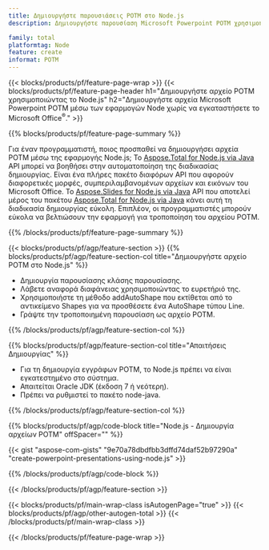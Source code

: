 ```yaml
---
title: Δημιουργήστε παρουσιάσεις POTM στο Node.js
description: Δημιουργήστε παρουσίαση Microsoft Powerpoint POTM χρησιμοποιώντας εφαρμογές Node χωρίς χρήση του Microsoft Office.  

family: total
platformtag: Node
feature: create
informat: POTM
---
```

{{< blocks/products/pf/feature-page-wrap >}}
{{< blocks/products/pf/feature-page-header h1="Δημιουργήστε αρχείο POTM χρησιμοποιώντας το Node.js" h2="Δημιουργήστε αρχεία Microsoft Powerpoint POTM μέσω των εφαρμογών Node χωρίς να εγκαταστήσετε το Microsoft Office<sup>&reg;</sup>." >}}

{{% blocks/products/pf/feature-page-summary %}}

Για έναν προγραμματιστή, ποιος προσπαθεί να δημιουργήσει αρχεία POTM μέσω της εφαρμογής Node.js;  Το [Aspose.Total for Node.js via Java](https://products.aspose.com/total/el/nodejs-java/) API μπορεί να βοηθήσει στην αυτοματοποίηση της διαδικασίας δημιουργίας.  Είναι ένα πλήρες πακέτο διαφόρων API που αφορούν διαφορετικές μορφές, συμπεριλαμβανομένων αρχείων και εικόνων του Microsoft Office.  Το [Aspose.Slides for Node.js via Java](https://products.aspose.com/slides/el/nodejs-java/) API που αποτελεί μέρος του πακέτου [Aspose.Total for Node.js via Java](https://products.aspose.com/total/el/nodejs-java/) κάνει αυτή τη διαδικασία δημιουργίας εύκολη.  Επιπλέον, οι προγραμματιστές μπορούν εύκολα να βελτιώσουν την εφαρμογή για τροποποίηση του αρχείου POTM.  

{{% /blocks/products/pf/feature-page-summary %}}

{{< blocks/products/pf/agp/feature-section >}}
{{% blocks/products/pf/agp/feature-section-col title="Δημιουργήστε αρχείο POTM στο Node.js" %}}

- Δημιουργία παρουσίασης κλάσης παρουσίασης.
- Λάβετε αναφορά διαφάνειας χρησιμοποιώντας το ευρετήριό της.
- Χρησιμοποιήστε τη μέθοδο addAutoShape που εκτίθεται από το αντικείμενο Shapes για να προσθέσετε ένα AutoShape τύπου Line.
- Γράψτε την τροποποιημένη παρουσίαση ως αρχείο POTM.

{{% /blocks/products/pf/agp/feature-section-col %}}

{{% blocks/products/pf/agp/feature-section-col title="Απαιτήσεις Δημιουργίας" %}}

- Για τη δημιουργία εγγράφων POTM, το Node.js πρέπει να είναι εγκατεστημένο στο σύστημα.
- Απαιτείται Oracle JDK (έκδοση 7 ή νεότερη).
- Πρέπει να ρυθμιστεί το πακέτο node-java.

{{% /blocks/products/pf/agp/feature-section-col %}}

{{% blocks/products/pf/agp/code-block title="Node.js - Δημιουργία αρχείων POTM" offSpacer="" %}}

{{< gist "aspose-com-gists" "9e70a78dbdfbb3dffd74daf52b97290a" "create-powerpoint-presentations-using-node.js" >}}

{{% /blocks/products/pf/agp/code-block %}}

{{< /blocks/products/pf/agp/feature-section >}}

{{< blocks/products/pf/main-wrap-class isAutogenPage="true" >}}
{{< blocks/products/pf/agp/other-autogen-total >}}
{{< /blocks/products/pf/main-wrap-class >}}

{{< /blocks/products/pf/feature-page-wrap >}}